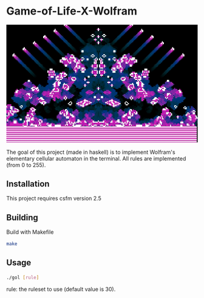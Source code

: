 # Game-of-Life-X-Wolfram

![](img/gol_big.gif)

The goal of this project (made in haskell) is to implement Wolfram's elementary cellular automaton in the terminal. All rules are implemented (from 0 to 255).
## Installation
This project requires csfm version 2.5


## Building

Build with Makefile
```sh
make
```

## Usage
```sh
./gol [rule]
```

rule:   the ruleset to use (default value is 30).